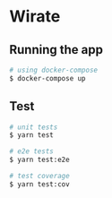 # Wirate

## Running the app

```bash
# using docker-compose
$ docker-compose up
```

## Test

```bash
# unit tests
$ yarn test

# e2e tests
$ yarn test:e2e

# test coverage
$ yarn test:cov
```
